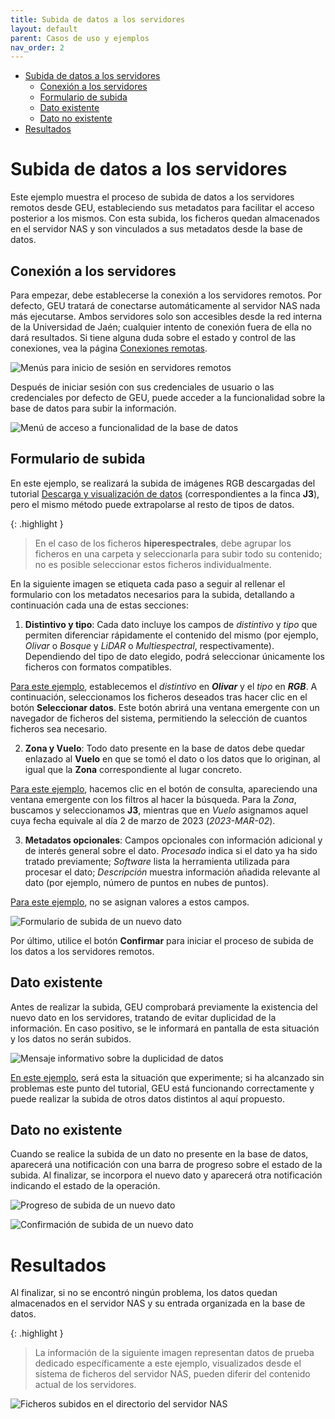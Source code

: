 ```yaml
---
title: Subida de datos a los servidores
layout: default
parent: Casos de uso y ejemplos
nav_order: 2
---
```


- [Subida de datos a los servidores](#subida-de-datos-a-los-servidores)
  - [Conexión a los servidores](#conexión-a-los-servidores)
  - [Formulario de subida](#formulario-de-subida)
  - [Dato existente](#dato-existente)
  - [Dato no existente](#dato-no-existente)
- [Resultados](#resultados)


# Subida de datos a los servidores

Este ejemplo muestra el proceso de subida de datos a los servidores remotos desde GEU, estableciendo sus metadatos para facilitar el acceso posterior a los mismos. Con esta subida, los ficheros quedan almacenados en el servidor NAS y son vinculados a sus metadatos desde la base de datos.

## Conexión a los servidores

Para empezar, debe establecerse la conexión a los servidores remotos. Por defecto, GEU tratará de conectarse automáticamente al servidor NAS nada más ejecutarse. Ambos servidores solo son accesibles desde la red interna de la Universidad de Jaén; cualquier intento de conexión fuera de ella no dará resultados. Si tiene alguna duda sobre el estado y control de las conexiones, vea la página [Conexiones remotas](/Manual%20de%20usuario/Conexiones-remotas).

![Menús para inicio de sesión en servidores remotos](../Assets/Images/remotes_login.png)

Después de iniciar sesión con sus credenciales de usuario o las credenciales por defecto de GEU, puede acceder a la funcionalidad sobre la base de datos para subir la información.

![Menú de acceso a funcionalidad de la base de datos](../Assets/Images/remotes_upload.png)

## Formulario de subida

En este ejemplo, se realizará la subida de imágenes RGB descargadas del tutorial [Descarga y visualización de datos](/Casos%20de%20uso%20y%20ejemplos/Descarga-y-visualizacion-datos) (correspondientes a la finca **J3**), pero el mismo método puede extrapolarse al resto de tipos de datos.

{: .highlight }
> En el caso de los ficheros **hiperespectrales**, debe agrupar los ficheros en una carpeta y seleccionarla para subir todo su contenido; no es posible seleccionar estos ficheros individualmente.

En la siguiente imagen se etiqueta cada paso a seguir al rellenar el formulario con los metadatos necesarios para la subida, detallando a continuación cada una de estas secciones:

1. **Distintivo y tipo**: Cada dato incluye los campos de *distintivo* y *tipo* que permiten diferenciar rápidamente el contenido del mismo (por ejemplo, *Olivar* o *Bosque* y *LiDAR* o *Multiespectral*, respectivamente). Dependiendo del tipo de dato elegido, podrá seleccionar únicamente los ficheros con formatos compatibles.

<ins>Para este ejemplo</ins>, establecemos el *distintivo* en ***Olivar*** y el *tipo* en ***RGB***. A continuación, seleccionamos los ficheros deseados tras hacer clic en el botón **Seleccionar datos**. Este botón abrirá una ventana emergente con un navegador de ficheros del sistema, permitiendo la selección de cuantos ficheros sea necesario.

2. **Zona y Vuelo**: Todo dato presente en la base de datos debe quedar enlazado al **Vuelo** en que se tomó el dato o los datos que lo originan, al igual que la **Zona** correspondiente al lugar concreto.

<ins>Para este ejemplo</ins>, hacemos clic en el botón de consulta, apareciendo una ventana emergente con los filtros al hacer la búsqueda. Para la *Zona*, buscamos y seleccionamos **J3**, mientras que en *Vuelo* asignamos aquel cuya fecha equivale al día 2 de marzo de 2023 (*2023-MAR-02*).

3. **Metadatos opcionales**: Campos opcionales con información adicional y de interés general sobre el dato. *Procesado* indica si el dato ya ha sido tratado previamente; *Software* lista la herramienta utilizada para procesar el dato; *Descripción* muestra información añadida relevante al dato (por ejemplo, número de puntos en nubes de puntos).

<ins>Para este ejemplo</ins>, no se asignan valores a estos campos.

![Formulario de subida de un nuevo dato](../Assets/Images/upload_form.png)

Por último, utilice el botón **Confirmar** para iniciar el proceso de subida de los datos a los servidores remotos.

## Dato existente

Antes de realizar la subida, GEU comprobará previamente la existencia del nuevo dato en los servidores, tratando de evitar duplicidad de la información. En caso positivo, se le informará en pantalla de esta situación y los datos no serán subidos.

![Mensaje informativo sobre la duplicidad de datos](../Assets/Images/upload_duplicated.png)

<ins>En este ejemplo</ins>, será esta la situación que experimente; si ha alcanzado sin problemas este punto del tutorial, GEU está funcionando correctamente y puede realizar la subida de otros datos distintos al aquí propuesto.

## Dato no existente

Cuando se realice la subida de un dato no presente en la base de datos, aparecerá una notificación con una barra de progreso sobre el estado de la subida. Al finalizar, se incorpora el nuevo dato y aparecerá otra notificación indicando el estado de la operación.

![Progreso de subida de un nuevo dato](../Assets/Images/upload_progress.png)

![Confirmación de subida de un nuevo dato](../Assets/Images/upload_success.png)

# Resultados

Al finalizar, si no se encontró ningún problema, los datos quedan almacenados en el servidor NAS y su entrada organizada en la base de datos. 

{: .highlight }
>La información de la siguiente imagen representan datos de prueba dedicado específicamente a este ejemplo, visualizados desde el sistema de ficheros del servidor NAS, pueden diferir del contenido actual de los servidores.

![Ficheros subidos en el directorio del servidor NAS](../Assets/Images/upload_nassuccess.png)